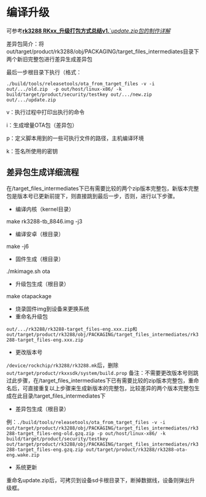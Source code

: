 #  编译升级 

可参考[**rk3288 RKxx_升级打包方式总结v1.**`](http://wenku.baidu.com/link?url=uz3k1AG_krK_GcjDVxU3eYtKh9W1EVYLyQAoREiK-GickkPcDj0yfM4jmExR5-_l4IFdAjqpuFDfOT1oF-DBe7x3tgZtkoHIPp7njKDAcK3)[*update.zip包的制作详解*](http://blog.csdn.net/late0001/article/details/51819700)

差异包简介：将out/target/product/rk3288/obj/PACKAGING/target_files_intermediates目录下两个新旧完整包进行差异生成差异包

最后一步根目录下执行（格式：

  `./build/tools/releasetools/ota_from_target_files -v -i  out/.../old.zip  -p out/host/linux-x86/ -k build/target/product/security/testkey out/.../new.zip  out/.../update.zip`

 v：执行过程中打印出执行的命令
 
 i：生成增量OTA包（差异包）
 
 p：定义脚本用到的一些可执行文件的路径，主机编译环境 
 
 k：签名所使用的密钥

## 差异包生成详细流程
在/target_files_intermediates下已有需要比较的两个zip版本完整包，新版本完整包是版本号已更新前提下，则直接跳到最后一步，否则，进行以下步骤。

- 编译内核（kernel目录）

make rk3288-tb_8846.img -j3

- 编译安卓（根目录）

make -j6

- 固件生成（根目录）

./mkimage.sh ota

- 升级包生成（根目录）

make otapackage

- 烧录固件img到设备来更换系统
- 重命名升级包

`out/.../rk3288/rk3288-target_files-eng.xxx.zip和out/target/product/rk3288/obj/PACKAGING/target_files_intermediates/rk3288-target_files-eng.xxx.zip`

- 更改版本号

`/device/rockchip/rk3288/rk3288.mk`后，删除`out/target/product/rkxxsdk/system/build.prop`
  备注：不需要更改版本号则跳过此步骤，在/target_files_intermediates下已有需要比较的zip版本完整包，重命名后，可直接重复以上步骤来生成新版本的完整包，比较差异的两个版本完整包生成在此目录/target_files_intermediates下
  
- 差异包生成（根目录）

例：`./build/tools/releasetools/ota_from_target_files -v -i out/target/product/rk3288/obj/PACKAGING/target_files_intermediates/rk3288-target_files-eng-old.gzq.zip -p out/host/linux-x86/ -k build/target/product/security/testkey out/target/product/rk3288/obj/PACKAGING/target_files_intermediates/rk3288-target_files-eng.gzq.zip out/target/product/rk3288/rk3288-ota-eng.wake.zip`

- 系统更新

重命名update.zip后，可拷贝到设备sd卡根目录下，断掉数据线，设备则弹出升级框。
